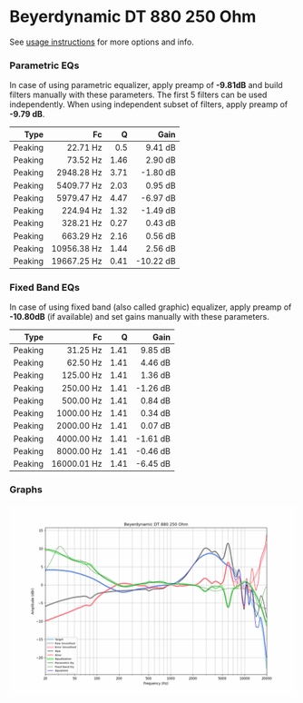 # Beyerdynamic DT 880 250 Ohm
See [usage instructions](https://github.com/jaakkopasanen/AutoEq#usage) for more options and info.

### Parametric EQs
In case of using parametric equalizer, apply preamp of **-9.81dB** and build filters manually
with these parameters. The first 5 filters can be used independently.
When using independent subset of filters, apply preamp of **-9.79 dB**.

| Type    | Fc          |    Q | Gain      |
|--------:|------------:|-----:|----------:|
| Peaking | 22.71 Hz    | 0.5  | 9.41 dB   |
| Peaking | 73.52 Hz    | 1.46 | 2.90 dB   |
| Peaking | 2948.28 Hz  | 3.71 | -1.80 dB  |
| Peaking | 5409.77 Hz  | 2.03 | 0.95 dB   |
| Peaking | 5979.47 Hz  | 4.47 | -6.97 dB  |
| Peaking | 224.94 Hz   | 1.32 | -1.49 dB  |
| Peaking | 328.21 Hz   | 0.27 | 0.43 dB   |
| Peaking | 663.29 Hz   | 2.16 | 0.56 dB   |
| Peaking | 10956.38 Hz | 1.44 | 2.56 dB   |
| Peaking | 19667.25 Hz | 0.41 | -10.22 dB |

### Fixed Band EQs
In case of using fixed band (also called graphic) equalizer, apply preamp of **-10.80dB**
(if available) and set gains manually with these parameters.

| Type    | Fc          |    Q | Gain     |
|--------:|------------:|-----:|---------:|
| Peaking | 31.25 Hz    | 1.41 | 9.85 dB  |
| Peaking | 62.50 Hz    | 1.41 | 4.46 dB  |
| Peaking | 125.00 Hz   | 1.41 | 1.36 dB  |
| Peaking | 250.00 Hz   | 1.41 | -1.26 dB |
| Peaking | 500.00 Hz   | 1.41 | 0.84 dB  |
| Peaking | 1000.00 Hz  | 1.41 | 0.34 dB  |
| Peaking | 2000.00 Hz  | 1.41 | 0.07 dB  |
| Peaking | 4000.00 Hz  | 1.41 | -1.61 dB |
| Peaking | 8000.00 Hz  | 1.41 | -0.46 dB |
| Peaking | 16000.01 Hz | 1.41 | -6.45 dB |

### Graphs
![](./Beyerdynamic%20DT%20880%20250%20Ohm.png)